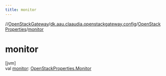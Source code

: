 ```yaml
---
title: monitor
---
```

//[OpenStackGateway](../../../index.html)/[dk.aau.claaudia.openstackgateway.config](../index.html)/[OpenStackProperties](index.html)/[monitor](monitor.html)



# monitor



[jvm]\
val [monitor](monitor.html): [OpenStackProperties.Monitor](-monitor/index.html)




